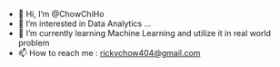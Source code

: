 - 👋 Hi, I’m @ChowChiHo
- 👀 I’m interested in Data Analytics ...
- 🌱 I’m currently learning Machine Learning and utilize it in real world problem
- 📫 How to reach me : rickychow404@gmail.com

<!---
ChowChiHo/ChowChiHo is a ✨ special ✨ repository because its `README.md` (this file) appears on your GitHub profile.
You can click the Preview link to take a look at your changes.
--->
